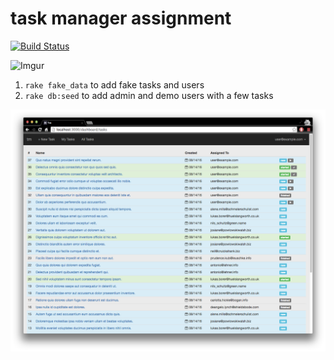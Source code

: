 # task manager assignment

[![Build Status](https://travis-ci.com/railsr/tm-assignment.svg?token=CdiZNoKipqHTgrqvSJCF&branch=master)](https://travis-ci.com/railsr/tm-assignment)

![Imgur](http://i.imgur.com/DrITVxD.jpg)

1. `rake fake_data` to add fake tasks and users
2. `rake db:seed` to add admin and demo users with a few tasks

![User dashboard](public/src/user_dash.png)
